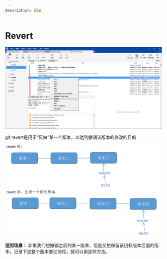 ```yaml
---
description: 回滚
---
```


# Revert

![](../../.gitbook/assets/pi-zhu-20200730-094501.png)

git revert是用于“反做”某一个版本，以达到撤销该版本的修改的目的

![](../../.gitbook/assets/ahr0cdovl2ltzy5ibg9nlmnzzg4ubmv0lziwmtgwnde0mja1ode2mtg4.jpg)

 **适用场景：** 如果我们想撤销之前的某一版本，但是又想保留该目标版本后面的版本，记录下这整个版本变动流程，就可以用这种方法。

